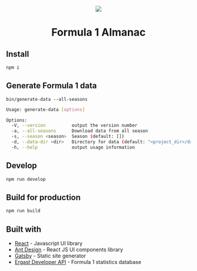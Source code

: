 <p align="center">
  <a href="https://f1-almanac.pl">
    <img src="https://f1-almanac.pl/icons/icon-96x96.png">
  </a>
</p>


# <p align="center">Formula 1 Almanac</p>

## Install

```bash
npm i
```

## Generate Formula 1 data 

```
bin/generate-data --all-seasons
```

```bash
Usage: generate-data [options]

Options:
  -V, --version          output the version number
  -a, --all-seasons      Download data from all season
  -s, --season <season>  Season (default: [])
  -d, --data-dir <dir>   Directory for data (default: "<project_dir>/data")
  -h, --help             output usage information
```

## Develop 

```bash
npm run develop
```

## Build for production

```bash
npm run build
```

## Built with

* [React](https://reactjs.org/) - Javascript UI library
* [Ant Design](https://ant.design/) - React JS UI components library
* [Gatsby](https://www.gatsbyjs.org/) - Static site generator
* [Ergast Developer API](https://ergast.com/mrd/) - Formula 1 statistics database 

